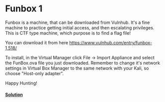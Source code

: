 # Funbox 1

Funbox is a machine, that can be downloaded from Vulnhub. It's a fine machine to practice getting initial access, and then escalating privileges. This is CTF type machine, which purpose is to find a flag file!

You can download it from here https://www.vulnhub.com/entry/funbox-1,518/

To install, in the Virtual Manager click File -> Import Appliance and select the FunBox.ova file you just downloaded. Remember to change it's network settings in Virtual Box Manager to the same network with your Kali, so choose "Host-only adapter".

Happy Hunting! 

#### [Solution](https://rene-manqueros.medium.com/funbox-ctf-vulnhub-walkthrough-33a0a135f77b)

